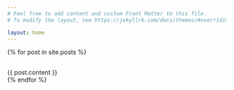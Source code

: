```yaml
---
# Feel free to add content and custom Front Matter to this file.
# To modify the layout, see https://jekyllrb.com/docs/themes/#overriding-theme-defaults

layout: home
---
```


{% for post in site.posts %}
  <article>
    <h1>
      <a href="{{ post.url }}">
      </a>
    </h1>
    {{ post.content }}
  </article>
{% endfor %}